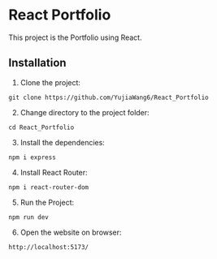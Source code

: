 # React Portfolio

This project is the Portfolio using React.

## Installation 
1. Clone the project:
  ```
  git clone https://github.com/YujiaWang6/React_Portfolio
  ```
2. Change directory to the project folder:
  ```
  cd React_Portfolio
  ```
3. Install the dependencies:
  ```
  npm i express
  ```
4. Install React Router:
  ```
  npm i react-router-dom
  ```
5. Run the Project:
  ```
  npm run dev
  ```
6. Open the website on browser:
  ```
  http://localhost:5173/
  ```
